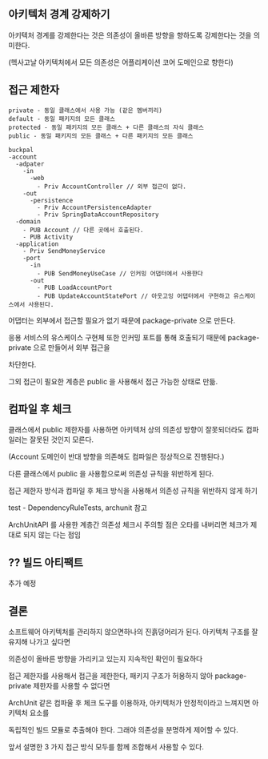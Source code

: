 ## 아키텍처 경계 강제하기

아키텍처 경계를 강제한다는 것은 의존성이 올바른 방향을 향하도록 강제한다는 것을 의미한다.

(헥사고날 아키텍처에서 모든 의존성은 어플리케이션 코어 도메인으로 향한다)

## 접근 제한자

```
private - 동일 클래스에서 사용 가능 (같은 멤버끼리) 
default - 동일 패키지의 모든 클래스
protected - 동일 패키지의 모든 클래스 + 다른 클래스의 자식 클래스
public - 동일 패키지의 모든 클래스 + 다른 패키지의 모든 클래스
```

```
buckpal
-account
  -adpater
    -in
      -web
        - Priv AccountController // 외부 접근이 없다.
    -out
      -persistence
        - Priv AccountPersistenceAdapter
        - Priv SpringDataAccountRepository
  -domain
    - PUB Account // 다른 곳에서 호출된다.
    - PUB Activity
  -application
    - Priv SendMoneyService
    -port
      -in
        - PUB SendMoneyUseCase // 인커밍 어댑터에서 사용한다
      -out
        - PUB LoadAccountPort
        - PUB UpdateAccountStatePort // 아웃고잉 어댑터에서 구현하고 유스케이스에서 사용된다.
```

어댑터는 외부에서 접근할 필요가 없기 때문에 package-private 으로 만든다.

응용 서비스의 유스케이스 구현체 또한 인커밍 포트를 통해 호출되기 때문에 package-private 으로 만들어서 외부 접근을

차단한다.

그외 접근이 필요한 계층은 public 을 사용해서 접근 가능한 상태로 만듦.

## 컴파일 후 체크

클래스에서 public 제한자를 사용하면 아키텍처 상의 의존성 방향이 잘못되더라도 컴파일러는 잘못된 것인지 모른다.

(Account 도메인이 반대 방향을 의존해도 컴파일은 정상적으로 진행된다.)

다른 클래스에서 public 을 사용함으로써 의존성 규칙을 위반하게 된다.

접근 제한자 방식과 컴파일 후 체크 방식을 사용해서 의존성 규칙을 위반하지 않게 하기

test - DependencyRuleTests, archunit 참고

ArchUnitAPI 를 사용한 계층간 의존성 체크시 주의할 점은 오타를 내버리면 체크가 제대로 되지 않는 다는 점임 

## ?? 빌드 아티팩트

추가 예정

## 결론

소프트웨어 아키텍처를 관리하지 않으면하나의 진흙덩어리가 된다. 아키텍처 구조를 잘 유지해 나가고 싶다면

의존성이 올바른 방향을 가리키고 있는지 지속적인 확인이 필요하다

접근 제한자를 사용해서 접근을 제한한다, 패키지 구조가 허용하지 않아 package-private 제한자를 사용할 수 없다면

ArchUnit 같은 컴파울 후 체크 도구를 이용하자, 아키텍처가 안정적이라고 느껴지면 아키텍처 요소를 

독립적인 빌드 모듈로 추출해야 한다. 그래야 의존성을 분명하게 제어할 수 있다.

앞서 설명한 3 가지 접근 방식 모두를 함께 조합해서 사용할 수 있다.





